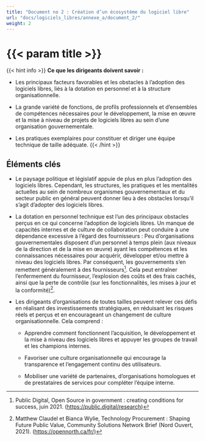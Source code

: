 ```yaml
---
title: "Document no 2 : Création d’un écosystème du logiciel libre"
url: "docs/logiciels_libres/annexe_a/document_2/"
weight: 2
---
```


# {{< param title >}}

{{< hint info >}}
**Ce que les dirigeants doivent savoir :**

- Les principaux facteurs favorables et les obstacles à l’adoption des logiciels libres, liés à la dotation en personnel et à la structure organisationnelle.

- La grande variété de fonctions, de profils professionnels et d’ensembles de compétences nécessaires pour le développement, la mise en œuvre et la mise à niveau de projets de logiciels libres au sein d’une organisation gouvernementale.

- Les pratiques exemplaires pour constituer et diriger une équipe technique de taille adéquate.
{{< /hint >}}

## Éléments clés

- Le paysage politique et législatif appuie de plus en plus l’adoption des logiciels libres. Cependant, les structures, les pratiques et les mentalités actuelles au sein de nombreux organismes gouvernementaux et du secteur public en général peuvent donner lieu à des obstacles lorsqu’il s’agit d’adopter des logiciels libres.

- La dotation en personnel technique est l’un des principaux obstacles perçus en ce qui concerne l’adoption de logiciels libres. Un manque de capacités internes et de culture de collaboration peut conduire à une dépendance excessive à l’égard des fournisseurs : Peu d’organisations gouvernementales disposent d’un personnel à temps plein (aux niveaux de la direction et de la mise en œuvre) ayant les compétences et les connaissances nécessaires pour acquérir, développer et/ou mettre à niveau des logiciels libres. Par conséquent, les gouvernements s’en remettent généralement à des fournisseurs[^89]. Cela peut entraîner l’enfermement du fournisseur, l’explosion des coûts et des frais cachés, ainsi que la perte de contrôle (sur les fonctionnalités, les mises à jour et la conformité)[^90].

- Les dirigeants d’organisations de toutes tailles peuvent relever ces défis en réalisant des investissements stratégiques, en réduisant les risques réels et perçus et en encourageant un changement de culture organisationnelle. Cela comprend :

  - Apprendre comment fonctionnent l’acquisition, le développement et la mise à niveau des logiciels libres et appuyer les groupes de travail et les champions internes.

  - Favoriser une culture organisationnelle qui encourage la transparence et l’engagement continu des utilisateurs.

  - Mobiliser une variété de partenaires, d’organisations homologues et de prestataires de services pour compléter l’équipe interne.

[^89]: Public Digital, Open Source in government : creating conditions for success, juin 2021. (https://public.digital/research)

[^90]: Matthew Claudel et Bianca Wylie, Technology Procurement : Shaping Future Public Value, Community Solutions Network Brief (Nord Ouvert, 2021). (https://opennorth.ca/fr/)
